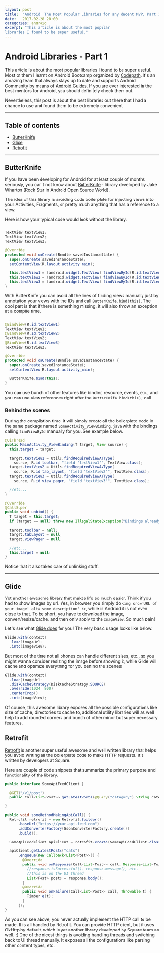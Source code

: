 ```yaml
---
layout: post
title:  "Android: The Most Popular Libraries for any decent MVP. Part 1."
date:   2017-02-28 20:00
categories: android
excerpt: "This article is about the most popular
libraries I found to be super useful."
---
```


# Android Libraries - Part 1

This article is about the most popular libraries I found to be super useful.
Most of them I learnt on Android Bootcamp organized by [Codepath](https://codepath.com/).
It's an amazing team that always stays up to date and supports Android Community by means of [Android Guides](http://guides.codepath.com/android). If you are ever interested in the best mentors for Android, you should definitely check them out.

Nevertheless, this post is about the best libraries out there that I had a chance to use and found them to be extremely convenient.

-----------------

## Table of contents

  - [ButterKnife](#butterknife)
  - [Glide](#glide)
  - [Retrofit](#retrofit)

-----------------

## <a name="butterknife">ButterKnife</a>

If you have been developing for Android for at least couple of months seriously, you can't not know about [ButterKnife](http://jakewharton.github.io/butterknife/) - library developed by Jake Wharton (Rock Star in Android Open Source World).

The idea of this library is avoiding code boilerplate for injecting views into your Activities, Fragments, or pretty much anything that has a reference to a view.

Here is how your typical code would look without the library.

```java

TextView textView1;
TextView textView2;
TextView textView3;

@Override
protected void onCreate(Bundle savedInstanceState) {
  super.onCreate(savedInstanceState);
  setContentView(R.layout.activity_main);

  this.textView1 = (android.widget.TextView) findViewById(R.id.textView1);
  this.textView2 = (android.widget.TextView) findViewById(R.id.textView2);
  this.textView3 = (android.widget.TextView) findViewById(R.id.textView3);
}

```

With ButterKnife you can avoid all the lines of finding views manually just by annotation your views with the IDs and call ```ButterKnife.bind(this)```. The cool part is that if there is something missing, it will also throw an exception at a compile time.

```java

@BindView(R.id.textView1)
TextView textView1;
@BindView(R.id.textView2)
TextView textView2;
@BindView(R.id.textView3)
TextView textView3;

@Override
protected void onCreate(Bundle savedInstanceState) {
  super.onCreate(savedInstanceState);
  setContentView(R.layout.activity_main);

  ButterKnife.bind(this);
}

```

You can use bunch of other features like binding resource, events, etc., and you can use view references right after the ```ButterKnife.bind(this);``` call.

### Behind the scenes

During the compilation time, it will simply create all the boilerplate code in the same package named ```SomeActivity_ViewBinding.java``` with the bindings calling ```findViewById``` manually for you. See example below.

```java
@UiThread
public MainActivity_ViewBinding(T target, View source) {
  this.target = target;

  target.textView1 = Utils.findRequiredViewAsType(
    source, R.id.toolbar, "field 'textView1'", TextView.class);
  target.textView2 = Utils.findRequiredViewAsType(
    source, R.id.tab_layout, "field 'textView2'", TextView.class);
  target.textView3 = Utils.findRequiredViewAsType(
    source, R.id.view_pager, "field 'textView3'", TextView.class);

  //etc...
}

@Override
@CallSuper
public void unbind() {
  T target = this.target;
  if (target == null) throw new IllegalStateException("Bindings already cleared.");

  target.toolbar = null;
  target.tabLayout = null;
  target.viewPager = null;

  //etc...
  this.target = null;
}
```

Notice that it also takes care of unlinking stuff.

-----------------

## <a name="glide">Glide</a>

Yet another awesome library that makes life so much easier. Think if you had to show images by url. Yes, in browser you simply do ```<img src='URL of your image' alt='some description' />```, while in Android it is not even close to that. To be short, you have to download the image, convert/resize/cache, and then only apply to the ```ImageView```. So much pain!

Let's see what <a href='https://github.com/bumptech/glide'>Glide does</a> for you! The very basic usage looks like below.

```java
Glide.with(context)
  .load(imageUrl)
  .into(imageView);
```

But most of the time not all phones can handle different sizes, etc., so you might wanna consider resizing the image before showing it, while Glide will cache and optimize everything for you behind the scenes!

```java
Glide.with(context)
  .load(imageUrl)
  .diskCacheStrategy(DiskCacheStrategy.SOURCE)
  .override(1024, 800)
  .centerCrop()
  .into(imageView);
```

Of course, this awesome library exposes all the possible configurations like size of cache, directories to cache to, additional utility libraries will as well help to add rounded corners and bunch of other minor but super necessary features.

## <a name="retrofit">Retrofit</a>

<a href='https://github.com/square/retrofit'>Retrofit</a> is another super useful awesome and well written library that helps you avoid writing all the boilerplate code to make HTTP requests. It's written by developers at Square.

Here are couple of code snippets that summarize the primary purpose and functionality of the library.
```java
public interface SomeApiFeedClient {

  @GET("/v1/post")
  public Call<List<Post>> getLatestPosts(@Query("category") String category);

}
```
```java
public void someMethodMakingApiCall() {
  Retrofit retrofit = new Retrofit.Builder()
      .baseUrl("https://your.api.feed.com")
      .addConverterFactory(GsonConverterFactory.create())
      .build();

  SomeApiFeedClient apiClient = retrofit.create(SomeApiFeedClient.class);

  apiClient.getLatestPosts("cats")
      .enqueue(new Callback<List<Post>>() {
        @Override
        public void onResponse(Call<List<Post>> call, Response<List<Post>> response) {
          //response.isSuccessful(), response.message(), etc.
          //this is on the UI thread
          List<Post> posts = response.body();
        }
        @Override
        public void onFailure(Call<List<Post>> call, Throwable t) {
          Timber.e(t);
        }
      });
}
```

As you can see above, you never actually implement the HTTP call to be made. It is all handled by Retrofit. You can provide HTTP client, but it uses OkHttp by default, which is yet another library developed by Square team as well. :)
One of the nicest things is avoiding handling threads and switching back to UI thread manually. It exposes all the configurations like parsing other content types, etc.
